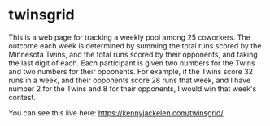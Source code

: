 # twinsgrid

This is a web page for tracking a weekly pool among 25 coworkers. The outcome each week is determined by summing the total runs scored by the Minnesota Twins, and the total runs scored by their opponents, and taking the last digit of each.  Each participant is given two numbers for the Twins and two numbers for their opponents.  For example, if the Twins score 32 runs in a week, and their opponents score 28 runs that week, and I have number 2 for the Twins and 8 for their opponents, I would win that week's contest.

You can see this live here: https://kennyjackelen.com/twinsgrid/
